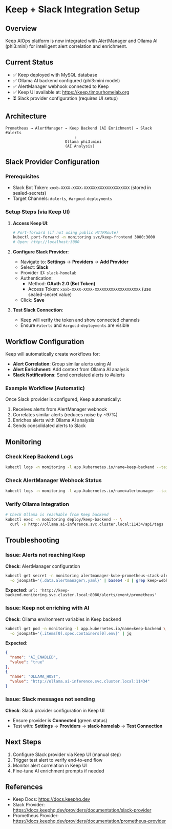 # Keep + Slack Integration Setup

## Overview
Keep AIOps platform is now integrated with AlertManager and Ollama AI (phi3:mini) for intelligent alert correlation and enrichment.

## Current Status
- ✅ Keep deployed with MySQL database
- ✅ Ollama AI backend configured (phi3:mini model)
- ✅ AlertManager webhook connected to Keep
- ✅ Keep UI available at: https://keep.timourhomelab.org
- ⏳ Slack provider configuration (requires UI setup)

## Architecture
```
Prometheus → AlertManager → Keep Backend (AI Enrichment) → Slack #alerts
                              ↓
                          Ollama phi3:mini
                          (AI Analysis)
```

## Slack Provider Configuration

### Prerequisites
- Slack Bot Token: `xoxb-XXXX-XXXX-XXXXXXXXXXXXXXXXXXXX` (stored in sealed-secrets)
- Target Channels: `#alerts`, `#argocd-deployments`

### Setup Steps (via Keep UI)

1. **Access Keep UI**:
   ```bash
   # Port-forward (if not using public HTTPRoute)
   kubectl port-forward -n monitoring svc/keep-frontend 3000:3000
   # Open: http://localhost:3000
   ```

2. **Configure Slack Provider**:
   - Navigate to: **Settings** → **Providers** → **Add Provider**
   - Select: **Slack**
   - Provider ID: `slack-homelab`
   - Authentication:
     - Method: **OAuth 2.0 (Bot Token)**
     - Access Token: `xoxb-XXXX-XXXX-XXXXXXXXXXXXXXXXXXXX` (use sealed-secret value)
   - Click: **Save**

3. **Test Slack Connection**:
   - Keep will verify the token and show connected channels
   - Ensure `#alerts` and `#argocd-deployments` are visible

## Workflow Configuration

Keep will automatically create workflows for:
- **Alert Correlation**: Group similar alerts using AI
- **Alert Enrichment**: Add context from Ollama AI analysis
- **Slack Notifications**: Send correlated alerts to #alerts

### Example Workflow (Automatic)
Once Slack provider is configured, Keep automatically:
1. Receives alerts from AlertManager webhook
2. Correlates similar alerts (reduces noise by ~97%)
3. Enriches alerts with Ollama AI analysis
4. Sends consolidated alerts to Slack

## Monitoring

### Check Keep Backend Logs
```bash
kubectl logs -n monitoring -l app.kubernetes.io/name=keep-backend --tail=50 -f
```

### Check AlertManager Webhook Status
```bash
kubectl logs -n monitoring -l app.kubernetes.io/name=alertmanager --tail=50 | grep keep
```

### Verify Ollama Integration
```bash
# Check Ollama is reachable from Keep backend
kubectl exec -n monitoring deploy/keep-backend -- \
  curl -s http://ollama.ai-inference.svc.cluster.local:11434/api/tags
```

## Troubleshooting

### Issue: Alerts not reaching Keep
**Check**: AlertManager configuration
```bash
kubectl get secret -n monitoring alertmanager-kube-prometheus-stack-alertmanager \
  -o jsonpath='{.data.alertmanager\.yaml}' | base64 -d | grep keep-webhook
```

**Expected**: `url: 'http://keep-backend.monitoring.svc.cluster.local:8080/alerts/event/prometheus'`

### Issue: Keep not enriching with AI
**Check**: Ollama environment variables in Keep backend
```bash
kubectl get pod -n monitoring -l app.kubernetes.io/name=keep-backend \
  -o jsonpath='{.items[0].spec.containers[0].env}' | jq
```

**Expected**:
```json
{
  "name": "AI_ENABLED",
  "value": "true"
},
{
  "name": "OLLAMA_HOST",
  "value": "http://ollama.ai-inference.svc.cluster.local:11434"
}
```

### Issue: Slack messages not sending
**Check**: Slack provider configuration in Keep UI
- Ensure provider is **Connected** (green status)
- Test with: **Settings** → **Providers** → **slack-homelab** → **Test Connection**

## Next Steps
1. Configure Slack provider via Keep UI (manual step)
2. Trigger test alert to verify end-to-end flow
3. Monitor alert correlation in Keep UI
4. Fine-tune AI enrichment prompts if needed

## References
- Keep Docs: https://docs.keephq.dev
- Slack Provider: https://docs.keephq.dev/providers/documentation/slack-provider
- Prometheus Provider: https://docs.keephq.dev/providers/documentation/prometheus-provider
